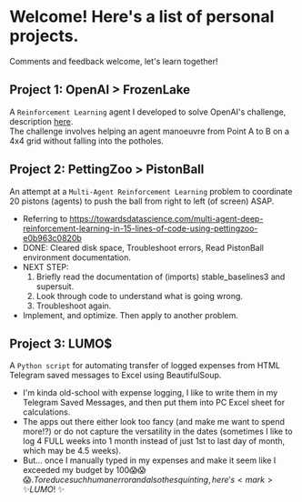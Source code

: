 # Welcome! Here's a list of personal projects.
Comments and feedback welcome, let's learn together!

## Project 1: OpenAI > FrozenLake
A ```Reinforcement Learning``` agent I developed to solve OpenAI's challenge, description [here](https://gym.openai.com/envs/FrozenLake-v0/).  
The challenge involves helping an agent manoeuvre from Point A to B on a 4x4 grid without falling into the potholes.

## Project 2: PettingZoo > PistonBall
An attempt at a ```Multi-Agent Reinforcement Learning``` problem to coordinate 20 pistons (agents) to push the ball from right to left (of screen) ASAP.
- Referring to https://towardsdatascience.com/multi-agent-deep-reinforcement-learning-in-15-lines-of-code-using-pettingzoo-e0b963c0820b
- DONE: Cleared disk space, Troubleshoot errors, Read PistonBall environment documentation.
- NEXT STEP:
    1. Briefly read the documentation of (imports) stable_baselines3 and supersuit.
    2. Look through code to understand what is going wrong.
    3. Troubleshoot again.
- Implement, and optimize. Then apply to another problem.

## Project 3: LUMO$
A ```Python script``` for automating transfer of logged expenses from HTML Telegram saved messages to Excel using BeautifulSoup.  
- I'm kinda old-school with expense logging, I like to write them in my Telegram Saved Messages, and then put them into PC Excel sheet for calculations.
- The apps out there either look too fancy (and make me want to spend more!?) or do not capture the versatility in the dates (sometimes I like to log 4 FULL weeks into 1 month instead of just 1st to last day of month, which may be 4.5 weeks).
- But... once I manually typed in my expenses and make it seem like I exceeded my budget by $100 😱😱😱. To reduce such human error and also the squinting, here's <mark>✨LUMO$! ✨</mark>
